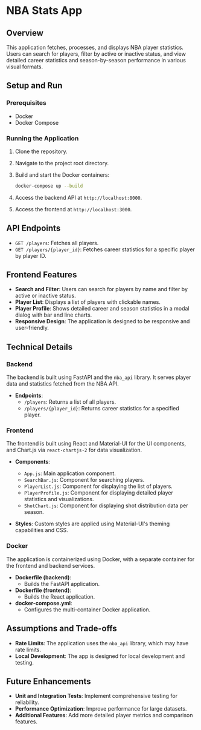 # NBA Stats App

## Overview
This application fetches, processes, and displays NBA player statistics. Users can search for players, filter by active or inactive status, and view detailed career statistics and season-by-season performance in various visual formats.

## Setup and Run

### Prerequisites
- Docker
- Docker Compose

### Running the Application
1. Clone the repository.
2. Navigate to the project root directory.
3. Build and start the Docker containers:

    ```sh
    docker-compose up --build
    ```

4. Access the backend API at `http://localhost:8000`.
5. Access the frontend at `http://localhost:3000`.

## API Endpoints
- `GET /players`: Fetches all players.
- `GET /players/{player_id}`: Fetches career statistics for a specific player by player ID.

## Frontend Features
- **Search and Filter**: Users can search for players by name and filter by active or inactive status.
- **Player List**: Displays a list of players with clickable names.
- **Player Profile**: Shows detailed career and season statistics in a modal dialog with bar and line charts.
- **Responsive Design**: The application is designed to be responsive and user-friendly.

## Technical Details

### Backend
The backend is built using FastAPI and the `nba_api` library. It serves player data and statistics fetched from the NBA API.

- **Endpoints**:
  - `/players`: Returns a list of all players.
  - `/players/{player_id}`: Returns career statistics for a specified player.

### Frontend
The frontend is built using React and Material-UI for the UI components, and Chart.js via `react-chartjs-2` for data visualization.

- **Components**:
  - `App.js`: Main application component.
  - `SearchBar.js`: Component for searching players.
  - `PlayerList.js`: Component for displaying the list of players.
  - `PlayerProfile.js`: Component for displaying detailed player statistics and visualizations.
  - `ShotChart.js`: Component for displaying shot distribution data per season.

- **Styles**: Custom styles are applied using Material-UI's theming capabilities and CSS.

### Docker
The application is containerized using Docker, with a separate container for the frontend and backend services.

- **Dockerfile (backend)**:
  - Builds the FastAPI application.
- **Dockerfile (frontend)**:
  - Builds the React application.
- **docker-compose.yml**:
  - Configures the multi-container Docker application.

## Assumptions and Trade-offs
- **Rate Limits**: The application uses the `nba_api` library, which may have rate limits.
- **Local Development**: The app is designed for local development and testing.

## Future Enhancements
- **Unit and Integration Tests**: Implement comprehensive testing for reliability.
- **Performance Optimization**: Improve performance for large datasets.
- **Additional Features**: Add more detailed player metrics and comparison features.

